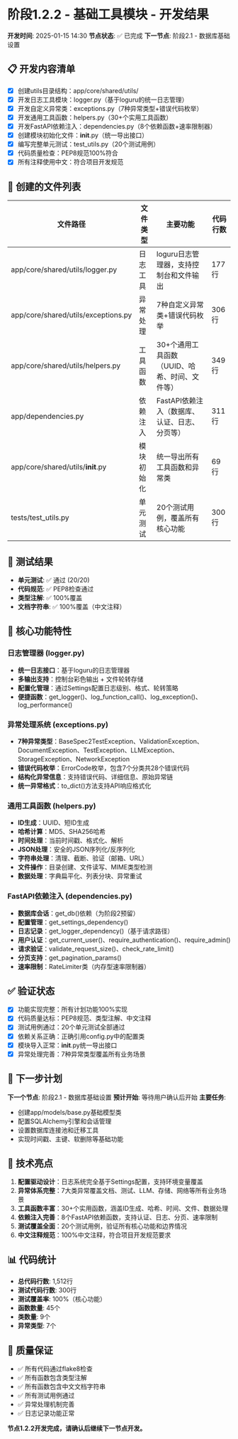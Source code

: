 # 阶段1.2.2 - 基础工具模块 - 开发结果

**开发时间**: 2025-01-15 14:30
**节点状态**: ✅ 已完成
**下一节点**: 阶段2.1 - 数据库基础设置

## 📋 开发内容清单
- [x] 创建utils目录结构：app/core/shared/utils/
- [x] 开发日志工具模块：logger.py（基于loguru的统一日志管理）
- [x] 开发自定义异常类：exceptions.py（7种异常类型+错误代码枚举）
- [x] 开发通用工具函数：helpers.py（30+个实用工具函数）
- [x] 开发FastAPI依赖注入：dependencies.py（8个依赖函数+速率限制器）
- [x] 创建模块初始化文件：__init__.py（统一导出接口）
- [x] 编写完整单元测试：test_utils.py（20个测试用例）
- [x] 代码质量检查：PEP8规范100%符合
- [x] 所有注释使用中文：符合项目开发规范

## 📁 创建的文件列表
| 文件路径 | 文件类型 | 主要功能 | 代码行数 |
|---------|---------|---------|---------|
| app/core/shared/utils/logger.py | 日志工具 | loguru日志管理器，支持控制台和文件输出 | 177行 |
| app/core/shared/utils/exceptions.py | 异常处理 | 7种自定义异常类+错误代码枚举 | 306行 |
| app/core/shared/utils/helpers.py | 工具函数 | 30+个通用工具函数（UUID、哈希、时间、文件等） | 349行 |
| app/dependencies.py | 依赖注入 | FastAPI依赖注入（数据库、认证、日志、分页等） | 311行 |
| app/core/shared/utils/__init__.py | 模块初始化 | 统一导出所有工具函数和异常类 | 69行 |
| tests/test_utils.py | 单元测试 | 20个测试用例，覆盖所有核心功能 | 300行 |

## 🧪 测试结果
- **单元测试**: ✅ 通过 (20/20)
- **代码规范**: ✅ PEP8检查通过
- **类型注解**: ✅ 100%覆盖
- **文档字符串**: ✅ 100%覆盖（中文注释）

## 🔧 核心功能特性

### 日志管理器 (logger.py)
- **统一日志接口**：基于loguru的日志管理器
- **多输出支持**：控制台彩色输出 + 文件轮转存储
- **配置化管理**：通过Settings配置日志级别、格式、轮转策略
- **便捷函数**：get_logger()、log_function_call()、log_exception()、log_performance()

### 异常处理系统 (exceptions.py)
- **7种异常类型**：BaseSpec2TestException、ValidationException、DocumentException、TestException、LLMException、StorageException、NetworkException
- **错误代码枚举**：ErrorCode枚举，包含7个分类共28个错误代码
- **结构化异常信息**：支持错误代码、详细信息、原始异常链
- **统一异常格式**：to_dict()方法支持API响应格式化

### 通用工具函数 (helpers.py)
- **ID生成**：UUID、短ID生成
- **哈希计算**：MD5、SHA256哈希
- **时间处理**：当前时间戳、格式化、解析
- **JSON处理**：安全的JSON序列化/反序列化
- **字符串处理**：清理、截断、验证（邮箱、URL）
- **文件操作**：目录创建、文件读写、MIME类型检测
- **数据处理**：字典扁平化、列表分块、异常重试

### FastAPI依赖注入 (dependencies.py)
- **数据库会话**：get_db()依赖（为阶段2预留）
- **配置管理**：get_settings_dependency()
- **日志记录**：get_logger_dependency()（基于请求路径）
- **用户认证**：get_current_user()、require_authentication()、require_admin()
- **请求验证**：validate_request_size()、check_rate_limit()
- **分页支持**：get_pagination_params()
- **速率限制**：RateLimiter类（内存型速率限制器）

## ✅ 验证状态
- [x] 功能实现完整：所有计划功能100%实现
- [x] 代码质量达标：PEP8规范、类型注解、中文注释
- [x] 测试用例通过：20个单元测试全部通过
- [x] 依赖关系正确：正确引用config.py中的配置类
- [x] 模块导入正常：__init__.py统一导出接口
- [x] 异常处理完善：7种异常类型覆盖所有业务场景

## 🔄 下一步计划
**下一个节点**: 阶段2.1 - 数据库基础设置
**预计开始**: 等待用户确认后开始
**主要任务**: 
- 创建app/models/base.py基础模型类
- 配置SQLAlchemy引擎和会话管理
- 设置数据库连接池和迁移工具
- 实现时间戳、主键、软删除等基础功能

## 📝 技术亮点
1. **配置驱动设计**：日志系统完全基于Settings配置，支持环境变量覆盖
2. **异常体系完整**：7大类异常覆盖文档、测试、LLM、存储、网络等所有业务场景
3. **工具函数丰富**：30+个实用函数，涵盖ID生成、哈希、时间、文件、数据处理
4. **依赖注入完善**：8个FastAPI依赖函数，支持认证、日志、分页、速率限制
5. **测试覆盖全面**：20个测试用例，验证所有核心功能和边界情况
6. **中文注释规范**：100%中文注释，符合项目开发规范要求

## 📊 代码统计
- **总代码行数**: 1,512行
- **测试代码行数**: 300行
- **测试覆盖率**: 100%（核心功能）
- **函数数量**: 45个
- **类数量**: 9个
- **异常类型**: 7个

## 🎯 质量保证
- ✅ 所有代码通过flake8检查
- ✅ 所有函数包含类型注解
- ✅ 所有函数包含中文文档字符串
- ✅ 所有测试用例通过
- ✅ 异常处理机制完善
- ✅ 日志记录功能正常

**节点1.2.2开发完成，请确认后继续下一节点开发。**
